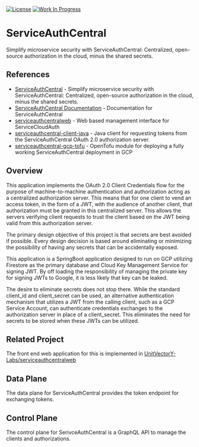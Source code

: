 [![License](https://img.shields.io/badge/License-Apache%202.0-blue.svg)](https://opensource.org/licenses/Apache-2.0) [![Work In Progress](https://img.shields.io/badge/Status-Work%20In%20Progress-yellow)](https://unitvectory-labs.github.io/uvy-labs-guide/bestpractices/status/#work-in-progress)

# ServiceAuthCentral

Simplify microservice security with ServiceAuthCentral: Centralized, open-source authorization in the cloud, minus the shared secrets.

## References

- [ServiceAuthCentral](https://github.com/UnitVectorY-Labs/ServiceAuthCentral) - Simplify microservice security with ServiceAuthCentral: Centralized, open-source authorization in the cloud, minus the shared secrets.
- [ServiceAuthCentral Documentation](https://unitvectory-labs.github.io/ServiceAuthCentral/) - Documentation for ServiceAuthCentral
- [serviceauthcentralweb](https://github.com/UnitVectorY-Labs/serviceauthcentralweb) - Web based management interface for ServiceCloudAuth
- [serviceauthcentral-client-java](https://github.com/UnitVectorY-Labs/serviceauthcentral-client-java) - Java client for requesting tokens from the ServiceAuthCentral OAuth 2.0 authorization server.
- [serviceauthcentral-gcp-tofu](https://github.com/UnitVectorY-Labs/serviceauthcentral-gcp-tofu) - OpenTofu module for deploying a fully working ServiceAuthCentral deployment in GCP

## Overview

This application implements the OAuth 2.0 Client Credentials flow for the purpose of machine-to-machine authentication and authorization acting as a centralized authorization server. This means that for one client to vend an access token, in the form of a JWT, with the audience of another client, that authorization must be granted in this centralized server. This allows the servers verifying client requests to trust the client based on the JWT being valid from this authorization server.

The primary design objective of this project is that secrets are best avoided if possible. Every design decision is based around eliminating or minimizing the possibility of having any secrets that can be accidentally exposed.

This application is a SpringBoot application designed to run on GCP utilizing Firestore as the primary database and Cloud Key Management Service for signing JWT. By off loading the responsibility of managing the private key for signing JWTs to Google, it is less likely that key can be leaked.

The desire to eliminate secrets does not stop there. While the standard client_id and client_secret can be used, an alternative authentication mechanism that utilizes a JWT from the calling client, such as a GCP Service Account, can authenticate credentials exchanges to the authorization server in place of a client_secret. This eliminates the need for secrets to be stored when these JWTs can be utilized.

## Related Project

The front end web application for this is implemented in [UnitVectorY-Labs/serviceauthcentralweb](https://github.com/UnitVectorY-Labs/serviceauthcentralweb)

## Data Plane

The data plane for ServiceAuthCentral provides the token endpoint for exchanging tokens.

## Control Plane

The control plane for SerivceAuthCentral is a GraphQL API to manage the clients and authorizations.
